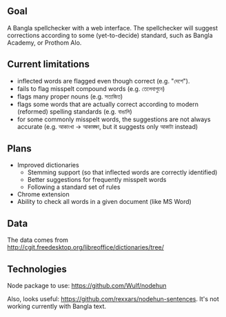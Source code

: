 ## Goal

A Bangla spellchecker with a web interface. The spellchecker will suggest corrections according to some (yet-to-decide) standard, such as Bangla Academy, or Prothom Alo. 

## Current limitations

- inflected words are flagged even though correct (e.g. "দেশে"). 
- fails to flag misspelt compound words (e.g. তেলেবাগুনে)
- flags many proper nouns (e.g. সত্যজিত)
- flags some words that are actually correct according to modern (reformed) spelling standards (e.g. বাঙালি)
- for some commonly misspelt words, the suggestions are not always accurate (e.g. আকাংখা -> আকাঙ্ক্ষা, but it suggests only আকাটা instead)

## Plans

- Improved dictionaries
    - Stemming support (so that inflected words are correctly identified)
    - Better suggestions for frequently misspelt words
    - Following a standard set of rules
- Chrome extension
- Ability to check all words in a given document (like MS Word)

## Data

The data comes from http://cgit.freedesktop.org/libreoffice/dictionaries/tree/

## Technologies

Node package to use: https://github.com/Wulf/nodehun

Also, looks useful: https://github.com/rexxars/nodehun-sentences. It's not working currently with Bangla text.
